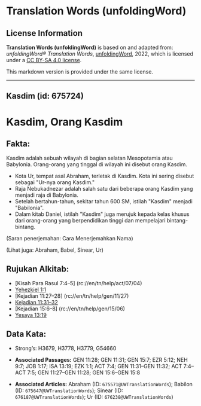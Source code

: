 # Translation Words (unfoldingWord)

## License Information

**Translation Words (unfoldingWord)** is based on and adapted from: _unfoldingWord® Translation Words_, [unfoldingWord](https://unfoldingword.org/utw), 2022, which is licensed under a [CC BY-SA 4.0 license](https://creativecommons.org/licenses/by-sa/4.0/legalcode.en).

This markdown version is provided under the same license.



--------------------------------

## Kasdim (id: 675724)

Kasdim, Orang Kasdim
====================

Fakta:
------

Kasdim adalah sebuah wilayah di bagian selatan Mesopotamia atau Babylonia. Orang\-orang yang tinggal di wilayah ini disebut orang Kasdim.

* Kota Ur, tempat asal Abraham, terletak di Kasdim. Kota ini sering disebut sebagai "Ur\-nya orang Kasdim."
* Raja Nebukadnezar adalah salah satu dari beberapa orang Kasdim yang menjadi raja di Babylonia.
* Setelah bertahun\-tahun, sekitar tahun 600 SM, istilah "Kasdim" menjadi "Babilonia".
* Dalam kitab Daniel, istilah "Kasdim" juga merujuk kepada kelas khusus dari orang\-orang yang berpendidikan tinggi dan mempelajari bintang\-bintang.

(Saran penerjemahan: Cara Menerjemahkan Nama)

(Lihat juga: Abraham, Babel, Sinear, Ur)

Rujukan Alkitab:
----------------

* \[Kisah Para Rasul 7:4–5] (rc://en/tn/help/act/07/04\)
* [Yehezkiel 1:1](https://ref.ly/Ezek1:1)
* \[Kejadian 11:27–28] (rc://en/tn/help/gen/11/27\)
* [Kejadian 11:31–32](https://ref.ly/Gen11:31-Gen11:32)
* \[Kejadian 15:6–8] (rc://en/tn/help/gen/15/06\)
* [Yesaya 13:19](https://ref.ly/Isa13:19)

Data Kata:
----------

* Strong’s: H3679, H3778, H3779, G54660

* **Associated Passages:** GEN 11:28; GEN 11:31; GEN 15:7; EZR 5:12; NEH 9:7; JOB 1:17; ISA 13:19; EZK 1:1; ACT 7:4; GEN 11:31–GEN 11:32; ACT 7:4–ACT 7:5; GEN 11:27–GEN 11:28; GEN 15:6–GEN 15:8
* **Associated Articles:** Abraham (ID: `675571@UWTranslationWords`); Babilon (ID: `675647@UWTranslationWords`); Sinear (ID: `676187@UWTranslationWords`); Ur (ID: `676238@UWTranslationWords`)

